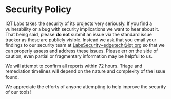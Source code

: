 # Security Policy

IQT Labs takes the security of its projects very seriously. If you find a vulnerability or a bug with security implications we want to hear about it. That being said, please **do not** submit an issue via the standard issue tracker as these are publicly visible. Instead we ask that you email your findings to our security team at [LabsSecurity+edgetech@iqt.org](mailto:LabsSecurity+edgetech@iqt.org) so that we can properly assess and address these issues. Please err on the side of caution, even partial or fragmentary information may be helpful to us. 

We will attempt to confirm all reports within 72 hours. Triage and remediation timelines will depend on the nature and complexity of the issue found.

We appreciate the efforts of anyone attempting to help improve the security of our tools!
